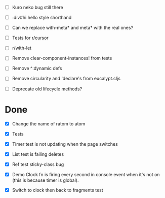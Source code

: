 - [ ] Kuro neko bug still there
- [ ] :div#hi.hello style shorthand
- [ ] Can we replace with-meta* and meta* with the real ones?
- [ ] Tests for r/cursor

- [ ] r/with-let
- [ ] Remove clear-component-instances! from tests
- [ ] Remove ^:dynamic defs
- [ ] Remove circularity and 'declare's from eucalypt.cljs
- [ ] Deprecate old lifecycle methods?

# Done

- [x] Change the name of ratom to atom
- [x] Tests
- [x] Timer test is not updating when the page switches
- [x] List test is failing deletes
- [x] Ref test sticky-class bug
- [x] Demo Clock fn is firing every second in console event when it's not on (this is because timer is global).
- [x] Switch to clock then back to fragments test

